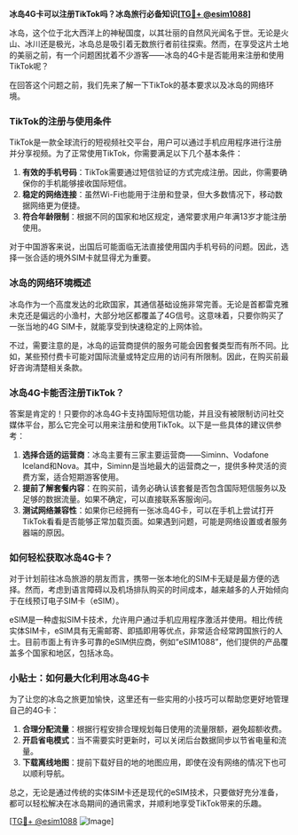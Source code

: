 **冰岛4G卡可以注册TikTok吗？冰岛旅行必备知识[[TG💪+ @esim1088](https://t.me/s/esim1088)]**

冰岛，这个位于北大西洋上的神秘国度，以其壮丽的自然风光闻名于世。无论是火山、冰川还是极光，冰岛总是吸引着无数旅行者前往探索。然而，在享受这片土地的美丽之前，有一个问题困扰着不少游客——冰岛的4G卡是否能用来注册和使用TikTok呢？

在回答这个问题之前，我们先来了解一下TikTok的基本要求以及冰岛的网络环境。

### TikTok的注册与使用条件

TikTok是一款全球流行的短视频社交平台，用户可以通过手机应用程序进行注册并分享视频。为了正常使用TikTok，你需要满足以下几个基本条件：

1. **有效的手机号码**：TikTok需要通过短信验证的方式完成注册。因此，你需要确保你的手机能够接收国际短信。
2. **稳定的网络连接**：虽然Wi-Fi也能用于注册和登录，但大多数情况下，移动数据网络更为便捷。
3. **符合年龄限制**：根据不同的国家和地区规定，通常要求用户年满13岁才能注册使用。

对于中国游客来说，出国后可能面临无法直接使用国内手机号码的问题。因此，选择一张合适的境外SIM卡就显得尤为重要。

### 冰岛的网络环境概述

冰岛作为一个高度发达的北欧国家，其通信基础设施非常完善。无论是首都雷克雅未克还是偏远的小渔村，大部分地区都覆盖了4G信号。这意味着，只要你购买了一张当地的4G SIM卡，就能享受到快速稳定的上网体验。

不过，需要注意的是，冰岛的运营商提供的服务可能会因套餐类型而有所不同。比如，某些预付费卡可能对国际流量或特定应用的访问有所限制。因此，在购买前最好咨询清楚相关条款。

### 冰岛4G卡能否注册TikTok？

答案是肯定的！只要你的冰岛4G卡支持国际短信功能，并且没有被限制访问社交媒体平台，那么它完全可以用来注册和使用TikTok。以下是一些具体的建议供参考：

1. **选择合适的运营商**：冰岛主要有三家主要运营商——Siminn、Vodafone Iceland和Nova。其中，Siminn是当地最大的运营商之一，提供多种灵活的资费方案，适合短期游客使用。
2. **提前了解套餐内容**：在购买前，请务必确认该套餐是否包含国际短信服务以及足够的数据流量。如果不确定，可以直接联系客服询问。
3. **测试网络兼容性**：如果你已经拥有一张冰岛4G卡，可以在手机上尝试打开TikTok看看是否能够正常加载页面。如果遇到问题，可能是网络设置或者服务器端的原因。

### 如何轻松获取冰岛4G卡？

对于计划前往冰岛旅游的朋友而言，携带一张本地化的SIM卡无疑是最方便的选择。然而，考虑到语言障碍以及机场排队购买的时间成本，越来越多的人开始倾向于在线预订电子SIM卡（eSIM）。

eSIM是一种虚拟SIM卡技术，允许用户通过手机应用程序激活并使用。相比传统实体SIM卡，eSIM具有无需邮寄、即插即用等优点，非常适合经常跨国旅行的人士。目前市面上有许多可靠的eSIM供应商，例如“eSIM1088”，他们提供的产品覆盖多个国家和地区，包括冰岛。

### 小贴士：如何最大化利用冰岛4G卡

为了让您的冰岛之旅更加愉快，这里还有一些实用的小技巧可以帮助您更好地管理自己的4G卡：

1. **合理分配流量**：根据行程安排合理规划每日使用的流量限额，避免超额收费。
2. **开启省电模式**：当不需要实时更新时，可以关闭后台数据同步以节省电量和流量。
3. **下载离线地图**：提前下载好目的地的地图应用，即使在没有网络的情况下也可以顺利导航。

总之，无论是通过传统的实体SIM卡还是现代的eSIM技术，只要做好充分准备，都可以轻松解决在冰岛期间的通讯需求，并顺利地享受TikTok带来的乐趣。

[[TG💪+ @esim1088](https://t.me/s/esim1088) ![Image](https://i.postimg.cc/4NQfJmqS/Snipaste-2025-05-13-00-14-12.png)]